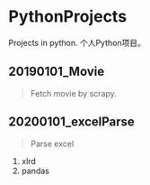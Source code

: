 # PythonProjects
Projects in python. 个人Python项目。

## 20190101_Movie
> Fetch movie by scrapy.

## 20200101_excelParse
> Parse excel
1. xlrd
2. pandas